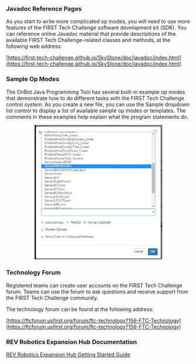 ### Javadoc Reference Pages
As you start to write more complicated op modes, you will need to use more features of the FIRST Tech Challenge software development kit (SDK).  You can reference online Javadoc material that provide descriptions of the available FIRST Tech Challenge-related classes and methods, at the following web address:

[https://first-tech-challenge.github.io/SkyStone/doc/javadoc/index.html](https://first-tech-challenge.github.io/SkyStone/doc/javadoc/index.html)

### Sample Op Modes

The OnBot Java Programming Tool has several built-in example op modes that demonstrate how to do different tasks with the FIRST Tech Challenge control system.  As you create a new file, you can use the Sample dropdown list control to display a list of available sample op modes or templates.  The comments in these examples help explain what the program statements do.

<p align="center"><img src="https://github.com/FIRST-Tech-Challenge/WikiSupport/blob/master/ftc_app/images/OnBotJava/OnBotDoc_sampleOpModes.jpg" width="350"><p> 

### Technology Forum
Registered teams can create user accounts on the FIRST Tech Challenge forum.  Teams can use the forum to ask questions and receive support from the FIRST Tech Challenge community.

The technology forum can be found at the following address:

[https://ftcforum.usfirst.org/forum/ftc-technology?156-FTC-Technology](https://ftcforum.usfirst.org/forum/ftc-technology?156-FTC-Technology)


### REV Robotics Expansion Hub Documentation

[REV Robotics Expansion Hub Getting Started Guide](http://www.revrobotics.com/content/docs/REV-31-1153-GS.pdf)

